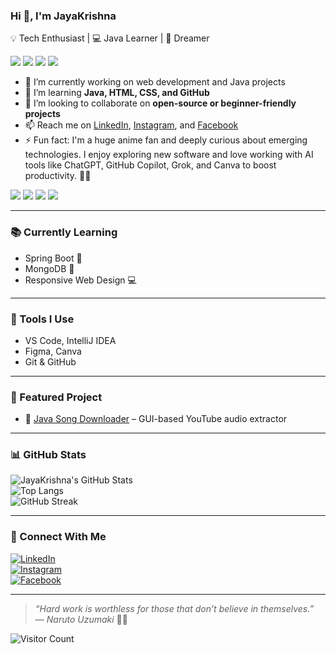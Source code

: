 <div align="left">

### Hi 👋, I'm JayaKrishna

💡 Tech Enthusiast | 💻 Java Learner | 🌊 Dreamer

<p>
  <img src="https://img.shields.io/badge/TECH-TECH-purple?style=for-the-badge&logo=openai&logoColor=white" />
  <img src="https://img.shields.io/badge/LOVER-purple?style=for-the-badge" />
  <img src="https://img.shields.io/badge/MADE%20WITH-PASSION-ff69b4?style=for-the-badge" />
  <img src="https://img.shields.io/badge/ANIME%20FAN-orange?style=for-the-badge&logo=crunchyroll&logoColor=white" />
</p>

- 🔭 I’m currently working on web development and Java projects  
- 🌱 I’m learning **Java, HTML, CSS, and GitHub**  
- 👯 I’m looking to collaborate on **open-source or beginner-friendly projects**  
- 📫 Reach me on [LinkedIn](https://www.linkedin.com/in/jayakrishna-polaki-807741268/), [Instagram](https://www.instagram.com/jayakrishna_jkyt/), and [Facebook](https://www.facebook.com/Jayakrishna.polaki/)  
- ⚡ Fun fact: I'm a huge anime fan and deeply curious about emerging technologies. I enjoy exploring new software and love working with AI tools like ChatGPT, GitHub Copilot, Grok, and Canva to boost productivity. 🤖🎯

<p>
  <img src="https://img.shields.io/badge/ChatGPT-10a37f?logo=openai&logoColor=white&style=flat-square" />
  <img src="https://img.shields.io/badge/GitHub Copilot-%20-4B8BBE?style=flat-square&logo=github&logoColor=white" />
  <img src="https://img.shields.io/badge/Grok-000000?logo=x&logoColor=white&label=Grok&style=flat-square" />
  <img src="https://img.shields.io/badge/Canva-00C4CC?logo=canva&logoColor=white&style=flat-square" />
</p>

---

### 📚 Currently Learning
- Spring Boot 🌱  
- MongoDB 🍃  
- Responsive Web Design 💻  

---

### 🧰 Tools I Use
- VS Code, IntelliJ IDEA  
- Figma, Canva  
- Git & GitHub  

---

### 🚀 Featured Project

- 🎵 [Java Song Downloader](https://github.com/PolakiJayaKrishna/SongDownloader) – GUI-based YouTube audio extractor  

---

### 📊 GitHub Stats

![JayaKrishna's GitHub Stats](https://github-readme-stats.vercel.app/api?username=PolakiJayaKrishna&show_icons=true&theme=tokyonight)  
![Top Langs](https://github-readme-stats.vercel.app/api/top-langs/?username=PolakiJayaKrishna&layout=compact&theme=tokyonight)  
![GitHub Streak](https://github-readme-streak-stats.herokuapp.com?user=PolakiJayaKrishna&theme=tokyonight)

---

### 🔗 Connect With Me

[![LinkedIn](https://img.shields.io/badge/LinkedIn-blue?logo=linkedin&style=for-the-badge)](https://www.linkedin.com/in/jayakrishna-polaki-807741268/)  
[![Instagram](https://img.shields.io/badge/Instagram-E4405F?logo=instagram&logoColor=white&style=for-the-badge)](https://www.instagram.com/jayakrishna_jkyt/)  
[![Facebook](https://img.shields.io/badge/Facebook-1877F2?logo=facebook&logoColor=white&style=for-the-badge)](https://www.facebook.com/Jayakrishna.polaki/)

---

> *“Hard work is worthless for those that don’t believe in themselves.”*  
> — *Naruto Uzumaki* 🍜🔥  

![Visitor Count](https://komarev.com/ghpvc/?username=PolakiJayaKrishna&style=flat-square)
